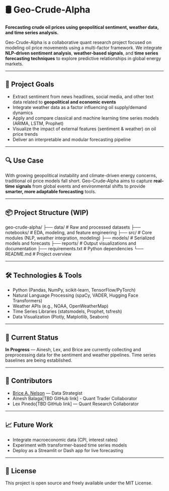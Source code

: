 # 🛢️ Geo-Crude-Alpha

**Forecasting crude oil prices using geopolitical sentiment, weather data, and time series analysis.**

Geo-Crude-Alpha is a collaborative quant research project focused on modeling oil price movements using a multi-factor framework. We integrate **NLP-driven sentiment analysis**, **weather-based signals**, and **time series forecasting techniques** to explore predictive relationships in global energy markets.

---

## 📌 Project Goals

- Extract sentiment from news headlines, social media, and other text data related to **geopolitical and economic events**
- Integrate weather data as a factor influencing oil supply/demand dynamics
- Apply and compare classical and machine learning time series models (ARIMA, LSTM, Prophet)
- Visualize the impact of external features (sentiment & weather) on oil price trends
- Deliver an interpretable and modular forecasting pipeline

---

## 🔍 Use Case

With growing geopolitical instability and climate-driven energy concerns, traditional oil price models fall short. Geo-Crude-Alpha aims to capture **real-time signals** from global events and environmental shifts to provide **smarter, more adaptable forecasting** tools.

---

## 📦 Project Structure (WIP)

geo-crude-alpha/
├── data/ # Raw and processed datasets
├── notebooks/ # EDA, modeling, and feature engineering
├── src/ # Core modules (NLP, weather integration, modeling)
├── models/ # Serialized models and forecasts
├── reports/ # Output visualizations and documentation
├── requirements.txt # Python dependencies
└── README.md # Project overview


---

## 🛠️ Technologies & Tools

- Python (Pandas, NumPy, scikit-learn, TensorFlow/PyTorch)
- Natural Language Processing (spaCy, VADER, Hugging Face Transformers)
- Weather APIs (e.g., NOAA, OpenWeatherMap)
- Time Series Libraries (statsmodels, Prophet, tsfresh)
- Data Visualization (Plotly, Matplotlib, Seaborn)

---

## 🚧 Current Status

**In Progress** — Ainesh, Lex, and Brice are currently collecting and preprocessing data for the sentiment and weather pipelines. Time series baselines are being established.

---

## 🤝 Contributors

- [Brice A. Nelson](https://www.devbybrice.com) — Data Strategist 
- Ainesh Balaga[TBD GitHub link] - Quant Trader Collaborator
- Lex Pinedo[TBD GitHub link] — Quant Research Collaborator

---

## 📈 Future Work

- Integrate macroeconomic data (CPI, interest rates)
- Experiment with transformer-based time series models
- Deploy as a Streamlit or Dash app for live forecasting

---

## 📜 License

This project is open source and freely available under the MIT License.


